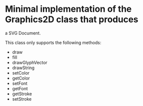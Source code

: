 
# Minimal implementation of the Graphics2D class that produces
a SVG Document. 

This class only supports the following methods:

<ul>
<li>draw</li>
<li>fill</li>
<li>drawGlyphVector</li>
<li>drawString</li>
<li>setColor</li>
<li>getColor</li>
<li>setFont</li>
<li>getFont</li>
<li>getStroke</li>
<li>setStroke</li>
</ul>

